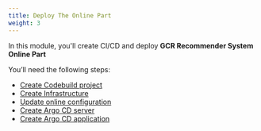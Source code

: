 ```yaml
---
title: Deploy The Online Part
weight: 3
---
```


In this module, you'll create CI/CD and deploy **GCR Recommender System Online Part**


You’ll need the following steps:

- [Create Codebuild project](./create-online-ci/readme)
- [Create Infrastructure](./create-infra/readme)
- [Update online configuration](./update-online-config/readme)
- [Create Argo CD server](./argocd-server/readme)
- [Create Argo CD application](./create-argocd-app/readme)